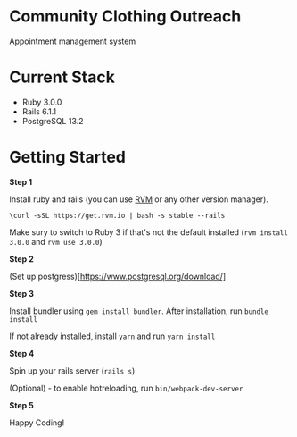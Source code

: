 # Community Clothing Outreach
Appointment management system

# Current Stack
- Ruby 3.0.0
- Rails 6.1.1
- PostgreSQL 13.2

# Getting Started
**Step 1**

Install ruby and rails (you can use [RVM](https://rvm.io/rvm/install) or any other version manager). 

```
\curl -sSL https://get.rvm.io | bash -s stable --rails
```
Make sury to switch to Ruby 3 if that's not the default installed (`rvm install 3.0.0` and `rvm use 3.0.0`)

**Step 2**

(Set up postgress)[https://www.postgresql.org/download/]

**Step 3**

Install bundler using `gem install bundler`. After installation, run `bundle install`

If not already installed, install `yarn` and run `yarn install`

**Step 4**

Spin up your rails server (`rails s`)

(Optional) - to enable hotreloading, run `bin/webpack-dev-server`

**Step 5**

Happy Coding!
